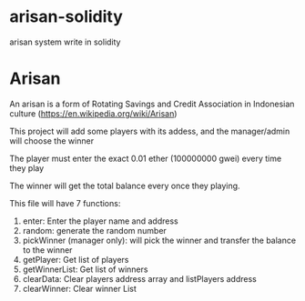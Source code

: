 # arisan-solidity
arisan system write in solidity

Arisan
======
An arisan is a form of Rotating Savings and Credit Association in Indonesian culture (https://en.wikipedia.org/wiki/Arisan)

This project will add some players with its addess, and the manager/admin will choose the winner

The player must enter the exact 0.01 ether (100000000 gwei) every time they play

The winner will get the total balance every once they playing.

This file will have 7 functions:
1. enter: Enter the player name and address
2. random: generate the random number
3. pickWinner (manager only): will pick the winner and transfer the balance to the winner
4. getPlayer: Get list of players
5. getWinnerList: Get list of winners
6. clearData: Clear players address array and listPlayers address
7. clearWinner: Clear winner List 